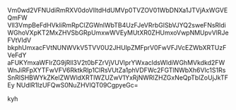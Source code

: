 Vm0wd2VFNUdiRmRXV0doVlltdHdUMVp0TVZOV01WbDNXa1JTVjAxWGVEQmFW
Vll3VmpBeFdHVkliRmRpClZGWnlWbTB4UzFJeVRrbGlSbVJYQ2sweFNsRldi
WGhoVXpKT2MxZHVSbGRpUmxwWVEyMUtXR0ZHUmxoVwpNMUpvVlRJeFVtVldV
bkphUmxacFVtNUNWVkV5TVV0U2JHUlpZMFprV0FwVFJVcEZWbXRTUzFVeFdY
aFUKYmxaWFlrZG9jRll3V2t0bFZrVjVUVlprYWxacldsWldiWGhMVkdkd2FW
WnJiRFpXYTFwVFV6RktkRlp1ClRsVUtZa1phVDFWc2FGTlNWbXh6Vlc1S1Rs
SnRlSHBWYkZKelZWWldXRTlWZUZwV1YxRjNWRlZHZGxNeQpTblZoUjJkTFEy
NUdlR1IzUFQwS0NuZHVlQT09CgpyeGc=

kyh